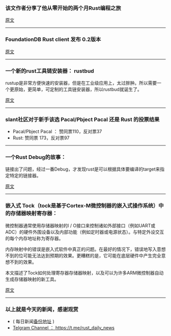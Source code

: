 ### 该文作者分享了他从零开始的两个月Rust编程之旅

[原文](https://hackernoon.com/an-open-source-sdk-and-serde-magic-my-first-two-months-as-a-member-of-the-rust-community-333444af761e)

---

### FoundationDB Rust client 发布 0.2版本

[原文](https://users.rust-lang.org/t/foundationdb-rust-client-api-0-2-0/17019/4?u=bluejekyll)

---

### 一个新的rust工具链安装器： rustbud

rustup是非常方便快速的安装器，但是在工业级应用上，太过胖肿。所以需要一个更原始，更简单，可定制的工具链安装器，所以rustbud就诞生了。

[原文](https://gitlab.com/Screwtapello/simplest-rust-toolchain-installer/blob/master/src/main.md)

---

### slant社区对于新手该选 Pacal/Pbject Pacal 还是 Rust 的投票结果

- Pacal/Pbject Pacal ： 赞同票110，反对票37
- Rust: 赞同票 173，反对票97

---

### 一个Rust Debug的故事：

链接出了问题，经过一番Debug，才发现rust是可以根据具体要编译的target来指定特定的链接器。

[原文](https://dev.to/rrampage/cargo-refused-to-build-my-project---a-rust-debugging-story-25e9)

---

### 嵌入式 Tock（tock是基于Cortex-M微控制器的嵌入式操作系统）中的存储器映射寄存器：

微控制器通常使用存储器映射的I / O接口来控制诸如外部接口（例如UART或ADC）的硬件外围设备以及内部功能（例如定时器或电源状态）。与特定外设交互的每个内存地址称为寄存器。

内存映射中的错误是嵌入式软件中真正的问题。在最好的情况下，错误地写入意想不到的位可能无法达到预期的效果。更糟糕的是，它可能在底层硬件中产生完全意想不到的效果。

本文描述了Tock如何处理寄存器存储器映射，以及可以为许多ARM微控制器自动生成存储器映射的新工具。


[原文](https://www.tockos.org/blog/2018/mmio-registers/)

---

### 以上就是今天的新闻，感谢观赏

- ( 每日新闻[备份地址](https://github.com/RustStudy/rust_daily_news) )
- [Telgram Channel ： https://t.me/rust_daily_news ](https://t.me/rust_daily_news )
